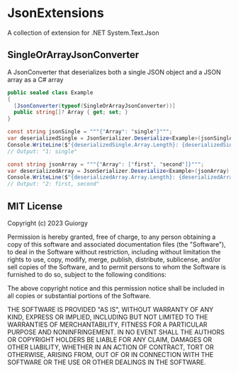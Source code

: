 # JsonExtensions

A collection of extension for .NET System.Text.Json

## SingleOrArrayJsonConverter

A JsonConverter that deserializes both a single JSON object and a JSON array as a C# array

```cs
public sealed class Example
{
  [JsonConverter(typeof(SingleOrArrayJsonConverter))]
  public string[]? Array { get; set; }
}
```

```cs
const string jsonSingle = """{"Array": "single"}""";
var deserializedSingle = JsonSerializer.Deserialize<Example>(jsonSingle);
Console.WriteLine($"{deserializedSingle.Array.Length}: {deserializedSingle.Array[0]}");
// Output: "1: single"

const string jsonArray = """{"Array": ["first", "second"]}""";
var deserializedArray = JsonSerializer.Deserialize<Example>(jsonArray);
Console.WriteLine($"{deserializedArray.Array.Length}: {deserializedArray.Array[0]}, {deserializedArray.Array[1]}");
// Output: "2: first, second"
```

## MIT License

Copyright (c) 2023 Guiorgy

Permission is hereby granted, free of charge, to any person obtaining a copy
of this software and associated documentation files (the "Software"), to deal
in the Software without restriction, including without limitation the rights
to use, copy, modify, merge, publish, distribute, sublicense, and/or sell
copies of the Software, and to permit persons to whom the Software is
furnished to do so, subject to the following conditions:

The above copyright notice and this permission notice shall be included in all
copies or substantial portions of the Software.

THE SOFTWARE IS PROVIDED "AS IS", WITHOUT WARRANTY OF ANY KIND, EXPRESS OR
IMPLIED, INCLUDING BUT NOT LIMITED TO THE WARRANTIES OF MERCHANTABILITY,
FITNESS FOR A PARTICULAR PURPOSE AND NONINFRINGEMENT. IN NO EVENT SHALL THE
AUTHORS OR COPYRIGHT HOLDERS BE LIABLE FOR ANY CLAIM, DAMAGES OR OTHER
LIABILITY, WHETHER IN AN ACTION OF CONTRACT, TORT OR OTHERWISE, ARISING FROM,
OUT OF OR IN CONNECTION WITH THE SOFTWARE OR THE USE OR OTHER DEALINGS IN THE
SOFTWARE.
